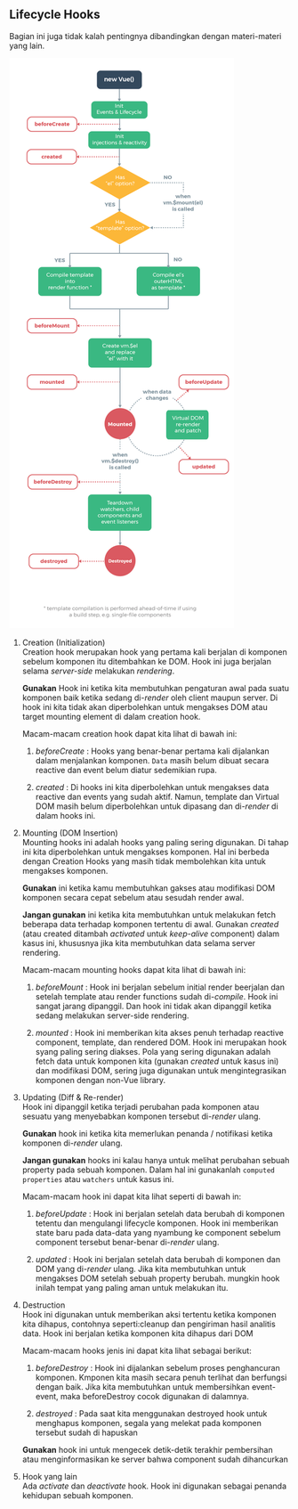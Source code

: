 ## Lifecycle Hooks

Bagian ini juga tidak kalah pentingnya dibandingkan dengan materi-materi yang lain.

![](image/lifehooks.png)

1.  Creation (Initialization)<br>
    Creation hook merupakan hook yang pertama kali berjalan di komponen sebelum komponen itu ditembahkan ke DOM. Hook ini juga berjalan selama _server-side_ melakukan _rendering_.

    **Gunakan** Hook ini ketika kita membutuhkan pengaturan awal pada suatu komponen baik ketika sedang di-_render_ oleh client maupun server. Di hook ini kita tidak akan diperbolehkan untuk mengakses DOM atau target mounting element di dalam creation hook.

    Macam-macam creation hook dapat kita lihat di bawah ini: <br>

    1. _beforeCreate_ : Hooks yang benar-benar pertama kali dijalankan dalam menjalankan komponen. `Data` masih belum dibuat secara reactive dan event belum diatur sedemikian rupa.

    2. _created_ : Di hooks ini kita diperbolehkan untuk mengakses data reactive dan events yang sudah aktif. Namun, template dan Virtual DOM masih belum diperbolehkan untuk dipasang dan di-_render_ di dalam hooks ini.

2.  Mounting (DOM Insertion)<br>
    Mounting hooks ini adalah hooks yang paling sering digunakan. Di tahap ini kita diperbolehkan untuk mengakses komponen. Hal ini berbeda dengan Creation Hooks yang masih tidak membolehkan kita untuk mengakses komponen.

    **Gunakan** ini ketika kamu membutuhkan gakses atau modifikasi DOM komponen secara cepat sebelum atau sesudah render awal.

    **Jangan gunakan** ini ketika kita membutuhkan untuk melakukan fetch beberapa data terhadap komponen tertentu di awal. Gunakan _created_ (atau created ditambah _activated_ untuk _keep-alive_ component) dalam kasus ini, khususnya jika kita membutuhkan data selama server rendering.

    Macam-macam mounting hooks dapat kita lihat di bawah ini:<br>

    1. _beforeMount_ : Hook ini berjalan sebelum initial render beerjalan dan setelah template atau render functions sudah di-_compile_. Hook ini sangat jarang dipanggil. Dan hook ini tidak akan dipanggil ketika sedang melakukan server-side rendering.

    2. _mounted_ : Hook ini memberikan kita akses penuh terhadap reactive component, template, dan rendered DOM. Hook ini merupakan hook syang paling sering diakses. Pola yang sering digunakan adalah fetch data untuk komponen kita (gunakan _created_ untuk kasus ini) dan modifikasi DOM, sering juga digunakan untuk mengintegrasikan komponen dengan non-Vue library.

3.  Updating (Diff & Re-render) <br>
    Hook ini dipanggil ketika terjadi perubahan pada komponen atau sesuatu yang menyebabkan komponen tersebut di-_render_ ulang.

    **Gunakan** hook ini ketika kita memerlukan penanda / notifikasi ketika komponen di-_render_ ulang.

    **Jangan gunakan** hooks ini kalau hanya untuk melihat perubahan sebuah property pada sebuah komponen. Dalam hal ini gunakanlah `computed properties` atau `watchers` untuk kasus ini.

    Macam-macam hook ini dapat kita lihat seperti di bawah in:<br>

    1. _beforeUpdate_ : Hook ini berjalan setelah data berubah di komponen tetentu dan mengulangi lifecycle komponen. Hook ini memberikan state baru pada data-data yang nyambung ke component sebelum component tersebut benar-benar di-_render_ ulang.

    2. _updated_ : Hook ini berjalan setelah data berubah di komponen dan DOM yang di-_render_ ulang. Jika kita membutuhkan untuk mengakses DOM setelah sebuah property berubah. mungkin hook inilah tempat yang paling aman untuk melakukan itu.

4.  Destruction <br>
    Hook ini digunakan untuk memberikan aksi tertentu ketika komponen kita dihapus, contohnya seperti:cleanup dan pengiriman hasil analitis data. Hook ini berjalan ketika komponen kita dihapus dari DOM

    Macam-macam hooks jenis ini dapat kita lihat sebagai berikut:

    1.  _beforeDestroy_ : Hook ini dijalankan sebelum proses penghancuran komponen. Kmponen kita masih secara penuh terlihat dan berfungsi dengan baik. Jika kita membutuhkan untuk membersihkan event-event, maka beforeDestroy cocok digunakan di dalamnya.

    2.  _destroyed_ : Pada saat kita menggunakan destroyed hook untuk menghapus komponen, segala yang melekat pada komponen tersebut sudah di hapuskan

    **Gunakan** hook ini untuk mengecek detik-detik terakhir pembersihan atau menginformasikan ke server bahwa component sudah dihancurkan

5.  Hook yang lain <br>
    Ada _activate_ dan _deactivate_ hook. Hook ini digunakan sebagai penanda kehidupan sebuah komponen.
